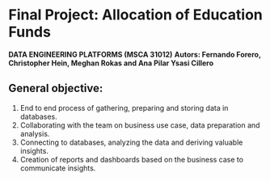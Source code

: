 # Final Project: Allocation of Education Funds

**DATA ENGINEERING PLATFORMS (MSCA 31012)**
**Autors: Fernando Forero, Christopher Hein, Meghan Rokas and Ana Pilar Ysasi Cillero**

## General objective:
1. End to end process of gathering, preparing and storing data in databases.
2. Collaborating with the team on business use case, data preparation and analysis.
3. Connecting to databases, analyzing the data and deriving valuable insights.
4. Creation of reports and dashboards based on the business case to communicate insights.
